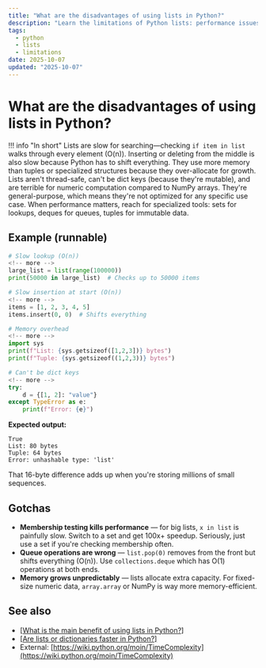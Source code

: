 ```yaml
---
title: "What are the disadvantages of using lists in Python?"
description: "Learn the limitations of Python lists: performance issues, memory overhead, and when to use alternatives instead."
tags:
  - python
  - lists
  - limitations
date: 2025-10-07
updated: "2025-10-07"
---
```


# What are the disadvantages of using lists in Python?
<!-- more -->

!!! info "In short"
    Lists are slow for searching—checking `if item in list` walks through every element (O(n)). Inserting or deleting from the middle is also slow because Python has to shift everything. They use more memory than tuples or specialized structures because they over-allocate for growth. Lists aren't thread-safe, can't be dict keys (because they're mutable), and are terrible for numeric computation compared to NumPy arrays. They're general-purpose, which means they're not optimized for any specific use case. When performance matters, reach for specialized tools: sets for lookups, deques for queues, tuples for immutable data.

## Example (runnable)

```python
# Slow lookup (O(n))
<!-- more -->
large_list = list(range(100000))
print(50000 in large_list)  # Checks up to 50000 items

# Slow insertion at start (O(n))
<!-- more -->
items = [1, 2, 3, 4, 5]
items.insert(0, 0)  # Shifts everything

# Memory overhead
<!-- more -->
import sys
print(f"List: {sys.getsizeof([1,2,3])} bytes")
print(f"Tuple: {sys.getsizeof((1,2,3))} bytes")

# Can't be dict keys
<!-- more -->
try:
    d = {[1, 2]: "value"}
except TypeError as e:
    print(f"Error: {e}")
```

**Expected output:**
```
True
List: 80 bytes
Tuple: 64 bytes
Error: unhashable type: 'list'
```

That 16-byte difference adds up when you're storing millions of small sequences.

## Gotchas

* **Membership testing kills performance** — for big lists, `x in list` is painfully slow. Switch to a set and get 100x+ speedup. Seriously, just use a set if you're checking membership often.
* **Queue operations are wrong** — `list.pop(0)` removes from the front but shifts everything (O(n)). Use `collections.deque` which has O(1) operations at both ends.
* **Memory grows unpredictably** — lists allocate extra capacity. For fixed-size numeric data, `array.array` or NumPy is way more memory-efficient.

## See also

* [[What is the main benefit of using lists in Python?]](./main-benefit-of-using-lists-in-python.md)
* [[Are lists or dictionaries faster in Python?]](./are-lists-or-dictionaries-faster.md)
* External: [https://wiki.python.org/moin/TimeComplexity](https://wiki.python.org/moin/TimeComplexity)

<script type="application/ld+json">
{
  "@context": "https://schema.org",
  "@type": "FAQPage",
  "mainEntity": [{
    "@type": "Question",
    "name": "What are the disadvantages of using lists in Python?",
    "acceptedAnswer": {
      "@type": "Answer",
      "text": "Lists are slow for searching—checking if item in list walks through every element (O(n)). Inserting or deleting from the middle is also slow because Python has to shift everything. They use more memory than tuples or specialized structures because they over-allocate for growth. Lists aren't thread-safe, can't be dict keys (because they're mutable), and are terrible for numeric computation compared to NumPy arrays. They're general-purpose, which means they're not optimized for any specific use case. When performance matters, reach for specialized tools: sets for lookups, deques for queues, tuples for immutable data."
    }
  }]
}
</script>
